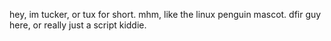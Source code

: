 hey, im tucker, or tux for short. mhm, like the linux penguin mascot. dfir guy here, or really just a script kiddie.
